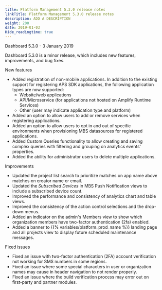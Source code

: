 ```yaml
---
title: Platform Management 5.3.0 release notes
linkTitle: Platform Management 5.3.0 release notes
description: ADD A DESCRIPTION
weight: 200
date: 2019-01-03
Hide_readingtime: true
---
```


Dashboard 5.3.0 - 3 January 2019

Dashboard 5.3.0 is a minor release, which includes new features, improvements, and bug fixes.

New features

* Added registration of non-mobile applications. In addition to the existing support for registering APS SDK applications, the following application types are now supported:
    * Website/web applications
    * API/Microservice (for applications not hosted on Amplify Runtime Services)
    * Other (user may indicate application type and platform)
* Added an option to allow users to add or remove services when registering applications.
* Added an option to allow users to opt in and out of specific environments when provisioning MBS datasources for registered applications.
* Added Custom Queries functionality to allow creating and saving complex queries with filtering and grouping on analytics events' properties.
* Added the ability for administrator users to delete multiple applications.

Improvements

* Updated the project list search to prioritize matches on app name above matches on creator name or email.
* Updated the _Subscribed Devices_ in MBS Push Notification views to include a subscribed device count.
* Improved the performance and consistency of analytics chart and table views.
* Improved the consistency of the action control selections and the drop-down menus.
* Added an indicator on the admin's Members view to show which organization members have two-factor authentication (2fa) enabled.
* Added a banner to {{% variables/platform_prod_name %}} landing page and all projects view to display future scheduled maintenance messages.

Fixed issues

* Fixed an issue with two-factor authentication (2FA) account verification not working for SMS numbers in some regions.
* Fixed an issue where some special characters in user or organization names may cause in header navigation to not render properly.
* Fixed an issue where the build verification process may error out on first-party and partner modules.
